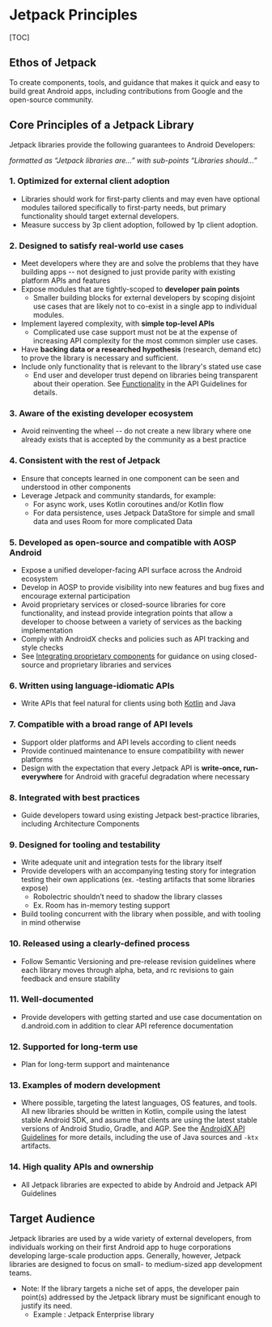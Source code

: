 # Jetpack Principles

[TOC]

## Ethos of Jetpack

To create components, tools, and guidance that makes it quick and easy to build
great Android apps, including contributions from Google and the open-source
community.

## Core Principles of a Jetpack Library

Jetpack libraries provide the following guarantees to Android Developers:

_formatted as “Jetpack libraries are…” with sub-points “Libraries should…”_

### 1. Optimized for external client adoption

-   Libraries should work for first-party clients and may even have optional
    modules tailored specifically to first-party needs, but primary
    functionality should target external developers.
-   Measure success by 3p client adoption, followed by 1p client adoption.

### 2. Designed to satisfy real-world use cases

-   Meet developers where they are and solve the problems that they have
    building apps -- not designed to just provide parity with existing platform
    APIs and features
-   Expose modules that are tightly-scoped to **developer pain points**
    -   Smaller building blocks for external developers by scoping disjoint use
        cases that are likely not to co-exist in a single app to individual
        modules.
-   Implement layered complexity, with **simple top-level APIs**
    -   Complicated use case support must not be at the expense of increasing
        API complexity for the most common simpler use cases.
-   Have **backing data or a researched hypothesis** (research, demand etc) to
    prove the library is necessary and sufficient.
-   Include only functionality that is relevant to the library's stated use case
    -   End user and developer trust depend on libraries being transparent about
        their operation. See
        [Functionality](/docs/api_guidelines#functionality) in
        the API Guidelines for details.

### 3. Aware of the existing developer ecosystem

-   Avoid reinventing the wheel -- do not create a new library where one already
    exists that is accepted by the community as a best practice

### 4. Consistent with the rest of Jetpack

-   Ensure that concepts learned in one component can be seen and understood in
    other components
-   Leverage Jetpack and community standards, for example:
    -   For async work, uses Kotlin coroutines and/or Kotlin flow
    -   For data persistence, uses Jetpack DataStore for simple and small data
        and uses Room for more complicated Data

### 5. Developed as open-source and compatible with AOSP Android

-   Expose a unified developer-facing API surface across the Android ecosystem
-   Develop in AOSP to provide visibility into new features and bug fixes and
    encourage external participation
-   Avoid proprietary services or closed-source libraries for core
    functionality, and instead provide integration points that allow a developer
    to choose between a variety of services as the backing implementation
-   Comply with AndroidX checks and policies such as API tracking and style
    checks
-   See
    [Integrating proprietary components](/docs/open_source.md)
    for guidance on using closed-source and proprietary libraries and services

### 6. Written using language-idiomatic APIs

-   Write APIs that feel natural for clients using both
    [Kotlin](https://developer.android.com/kotlin/interop) and Java

### 7. Compatible with a broad range of API levels

-   Support older platforms and API levels according to client needs
-   Provide continued maintenance to ensure compatibility with newer platforms
-   Design with the expectation that every Jetpack API is **write-once,
    run-everywhere** for Android with graceful degradation where necessary

### 8. Integrated with best practices

-   Guide developers toward using existing Jetpack best-practice libraries,
    including Architecture Components

### 9. Designed for tooling and testability

-   Write adequate unit and integration tests for the library itself
-   Provide developers with an accompanying testing story for integration
    testing their own applications (ex. -testing artifacts that some libraries
    expose)
    -   Robolectric shouldn’t need to shadow the library classes
    -   Ex. Room has in-memory testing support
-   Build tooling concurrent with the library when possible, and with tooling in
    mind otherwise

### 10. Released using a clearly-defined process

-   Follow Semantic Versioning and pre-release revision guidelines where each
    library moves through alpha, beta, and rc revisions to gain feedback and
    ensure stability

### 11. Well-documented

-   Provide developers with getting started and use case documentation on
    d.android.com in addition to clear API reference documentation

### 12. Supported for long-term use

-   Plan for long-term support and maintenance

### 13. Examples of modern development

-   Where possible, targeting the latest languages, OS features, and tools. All
    new libraries should be written in Kotlin, compile using the latest stable
    Android SDK, and assume that clients are using the latest stable versions of
    Android Studio, Gradle, and AGP. See the
    [AndroidX API Guidelines](/docs/api_guidelines/index.md#dependencies-kotlin)
    for more details, including the use of Java sources and `-ktx` artifacts.

### 14. High quality APIs and ownership

-   All Jetpack libraries are expected to abide by Android and Jetpack API
    Guidelines

## Target Audience

Jetpack libraries are used by a wide variety of external developers, from
individuals working on their first Android app to huge corporations developing
large-scale production apps. Generally, however, Jetpack libraries are designed
to focus on small- to medium-sized app development teams.

-   Note: If the library targets a niche set of apps, the developer pain
    point(s) addressed by the Jetpack library must be significant enough to
    justify its need.
    -   Example : Jetpack Enterprise library

